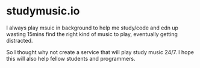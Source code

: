 # studymusic.io
 
I always play msuic in background to help me study/code and edn up wasting 15mins find the right kind of music to play, eventually getting distracted.

So I thought why not create a service that will play study music 24/7. I hope this will also help fellow students and programmers.

